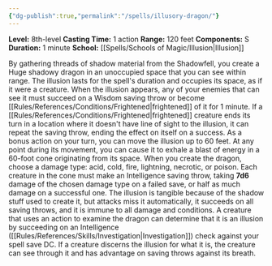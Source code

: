 ```yaml
---
{"dg-publish":true,"permalink":"/spells/illusory-dragon/"}
---
```


**Level:** 8th-level
**Casting Time:** 1 action
**Range:** 120 feet
**Components:** S
**Duration:** 1 minute
**School:** [[Spells/Schools of Magic/Illusion\|Illusion]]

By gathering threads of shadow material from the Shadowfell, you create a Huge shadowy dragon in an unoccupied space that you can see within range. The illusion lasts for the spell's duration and occupies its space, as if it were a creature.
When the illusion appears, any of your enemies that can see it must succeed on a Wisdom saving throw or become [[Rules/References/Conditions/Frightened\|frightened]] of it for 1 minute. If a [[Rules/References/Conditions/Frightened\|frightened]] creature ends its turn in a location where it doesn't have line of sight to the illusion, it can repeat the saving throw, ending the effect on itself on a success.
As a bonus action on your turn, you can move the illusion up to 60 feet. At any point during its movement, you can cause it to exhale a blast of energy in a 60-foot cone originating from its space. When you create the dragon, choose a damage type: acid, cold, fire, lightning, necrotic, or poison. Each creature in the cone must make an Intelligence saving throw, taking **7d6** damage of the chosen damage type on a failed save, or half as much damage on a successful one.
The illusion is tangible because of the shadow stuff used to create it, but attacks miss it automatically, it succeeds on all saving throws, and it is immune to all damage and conditions. A creature that uses an action to examine the dragon can determine that it is an illusion by succeeding on an Intelligence ([[Rules/References/Skills/Investigation\|Investigation]]) check against your spell save DC. If a creature discerns the illusion for what it is, the creature can see through it and has advantage on saving throws against its breath.